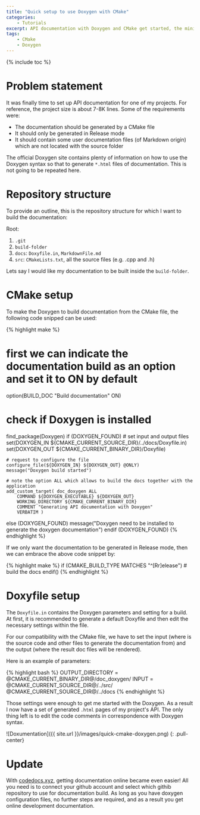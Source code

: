 ```yaml
---
title: "Quick setup to use Doxygen with CMake"
categories: 
    - Tutorials
excerpt: API documentation with Doxygen and CMake get started, the minimal setup.
tags: 
    - CMake 
    - Doxygen
---
```


{% include toc %}

# Problem statement

It was finally time to set up API documentation for one of my projects. For reference, the project size is about 7-8K lines. Some of the requirements were:

* The documentation should be generated by a CMake file
* It should only be generated in Release mode
* It should contain some user documentation files (of Markdown origin) which are not located with the source folder

The official Doxygen site contains plenty of information on how to use the Doxygen syntax so that to generate `*.html` files of documentation. This is not going to be repeated here.

# Repository structure

To provide an outline, this is the repository structure for which I want to build the documentation:

Root: 

1. `.git`  
2. `build-folder`  
3. `docs`: `Doxyfile.in`, `MarkdownFile.md`
4. `src`: `CMakeLists.txt`, all the source files (e.g. .cpp and .h) 

Lets say I would like my documentation to be built inside the `build-folder`.

# CMake setup

To make the Doxygen to build documentation from the CMake file, the following code snipped can be used:

{% highlight make %}
# first we can indicate the documentation build as an option and set it to ON by default
option(BUILD_DOC "Build documentation" ON)

# check if Doxygen is installed
find_package(Doxygen)
if (DOXYGEN_FOUND)
    # set input and output files
    set(DOXYGEN_IN ${CMAKE_CURRENT_SOURCE_DIR}/../docs/Doxyfile.in)
    set(DOXYGEN_OUT ${CMAKE_CURRENT_BINARY_DIR}/Doxyfile)

    # request to configure the file
    configure_file(${DOXYGEN_IN} ${DOXYGEN_OUT} @ONLY)
    message("Doxygen build started")

    # note the option ALL which allows to build the docs together with the application
    add_custom_target( doc_doxygen ALL
        COMMAND ${DOXYGEN_EXECUTABLE} ${DOXYGEN_OUT}
        WORKING_DIRECTORY ${CMAKE_CURRENT_BINARY_DIR}
        COMMENT "Generating API documentation with Doxygen"
        VERBATIM )
else (DOXYGEN_FOUND)
  message("Doxygen need to be installed to generate the doxygen documentation")
endif (DOXYGEN_FOUND)
{% endhighlight %}

If we only want the documentation to be generated in Release mode, then we can embrace the above code snippet by:

{% highlight make %}
if (CMAKE_BUILD_TYPE MATCHES "^[Rr]elease")
    # build the docs
endif()
{% endhighlight %}

# Doxyfile setup

The `Doxyfile.in` contains the Doxygen parameters and setting for a build. At first, it is recommended to generate a default Doxyfile and then edit the necessary settings within the file.

For our compatibility with the CMake file, we have to set the input (where is the source code and other files to generate the documentation from) and the output (where the result doc files will be rendered).

Here is an example of parameters:

{% highlight bash %}
OUTPUT_DIRECTORY       = @CMAKE_CURRENT_BINARY_DIR@/doc_doxygen/
INPUT                  = @CMAKE_CURRENT_SOURCE_DIR@/../src/ @CMAKE_CURRENT_SOURCE_DIR@/../docs
{% endhighlight %}

Those settings were enough to get me started with the Doxygen. As a result I now have a set of generated `.html` pages of my project's API. The only thing left is to edit the code comments in correspondence with Doxygen syntax.

![Doxumentation]({{ site.url }}/images/quick-cmake-doxygen.png)
{: .pull-center}

# Update

With [codedocs.xyz](https://codedocs.xyz/), getting documentation online became even easier! All you need is to connect your github account  and select which githib repository to use for documentation build. 
As long as you have doxygen configuration files, no further steps are required, and as a result you get online development documentation.
